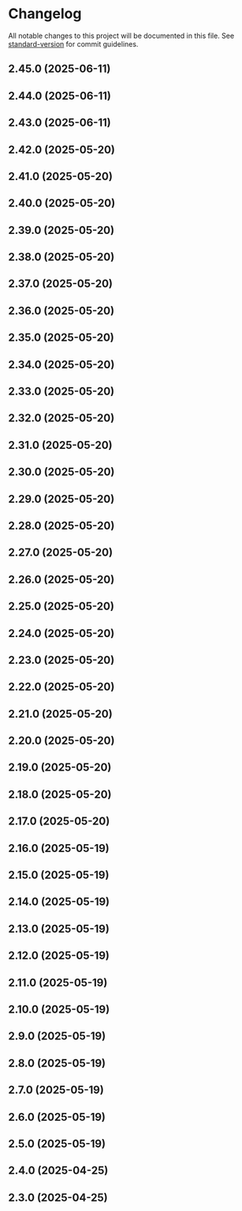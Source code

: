 # Changelog

All notable changes to this project will be documented in this file. See [standard-version](https://github.com/conventional-changelog/standard-version) for commit guidelines.

## 2.45.0 (2025-06-11)

## 2.44.0 (2025-06-11)

## 2.43.0 (2025-06-11)

## 2.42.0 (2025-05-20)

## 2.41.0 (2025-05-20)

## 2.40.0 (2025-05-20)

## 2.39.0 (2025-05-20)

## 2.38.0 (2025-05-20)

## 2.37.0 (2025-05-20)

## 2.36.0 (2025-05-20)

## 2.35.0 (2025-05-20)

## 2.34.0 (2025-05-20)

## 2.33.0 (2025-05-20)

## 2.32.0 (2025-05-20)

## 2.31.0 (2025-05-20)

## 2.30.0 (2025-05-20)

## 2.29.0 (2025-05-20)

## 2.28.0 (2025-05-20)

## 2.27.0 (2025-05-20)

## 2.26.0 (2025-05-20)

## 2.25.0 (2025-05-20)

## 2.24.0 (2025-05-20)

## 2.23.0 (2025-05-20)

## 2.22.0 (2025-05-20)

## 2.21.0 (2025-05-20)

## 2.20.0 (2025-05-20)

## 2.19.0 (2025-05-20)

## 2.18.0 (2025-05-20)

## 2.17.0 (2025-05-20)

## 2.16.0 (2025-05-19)

## 2.15.0 (2025-05-19)

## 2.14.0 (2025-05-19)

## 2.13.0 (2025-05-19)

## 2.12.0 (2025-05-19)

## 2.11.0 (2025-05-19)

## 2.10.0 (2025-05-19)

## 2.9.0 (2025-05-19)

## 2.8.0 (2025-05-19)

## 2.7.0 (2025-05-19)

## 2.6.0 (2025-05-19)

## 2.5.0 (2025-05-19)

## 2.4.0 (2025-04-25)

## 2.3.0 (2025-04-25)
